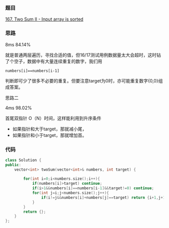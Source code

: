 ### 题目
[167. Two Sum II - Input array is sorted](https://leetcode-cn.com/problems/two-sum-ii-input-array-is-sorted/submissions/)
### 思路
8ms 84.14%

就是普通两层遍历，寻找合适的值，但16/17测试用例数据量太大会超时，这时钻了个空子，数据中有大量连续重复的数字，我们用

```numbers[i]==numbers[i-1]```

判断即可少了很多不必要的重复。但要注意target为0时，亦可能重复数字{0,0}组成答案。

思路二

4ms 98.02%

首尾双指针 O（N）时间，这样能利用到升序条件
+ 如果指针和大于target，那就减小尾，
+ 如果指针和小于target，那就增加首。
### 代码
```c++
class Solution {
public:
    vector<int> twoSum(vector<int>& numbers, int target) {
        
        for(int i=0;i<numbers.size();i++){
            if(numbers[i]>target) continue;
            if(i>1&&numbers[i]==numbers[i-1]&&target!=0) continue;
            for(int j=i;j<numbers.size();j++){
                if(i!=j&&numbers[i]+numbers[j]==target) return {i+1,j+1};
            }
        }
        return {};
    }
};
```
